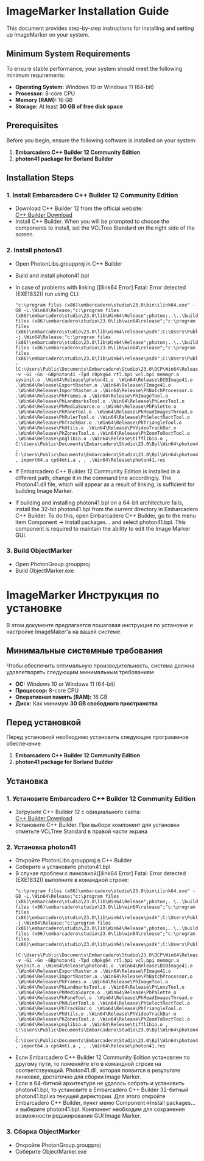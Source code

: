 
# ImageMarker Installation Guide

This document provides step-by-step instructions for installing and setting up ImageMarker on your system.

## Minimum System Requirements

To ensure stable performance, your system should meet the following minimum requirements:

- **Operating System:** Windows 10 or Windows 11 (64-bit)  
- **Processor:** 8-core CPU  
- **Memory (RAM):** 16 GB  
- **Storage:** At least **30 GB of free disk space**  

## Prerequisites

Before you begin, ensure the following software is installed on your system:

1. **Embarcadero C++ Builder 12 Community Edition**  
2. **photon41 package for Borland Builder**  


## Installation Steps

### 1. Install Embarcadero C++ Builder 12 Community Edition

- Download C++ Builder 12 from the official website:  
  [C++ Builder Download](https://www.embarcadero.com/products/cbuilder/starter)
- Install C++ Builder. When you will be prompted to choose the components to install, set the VCLTree Standard on the right side of the screen.

### 2. Install photon41

- Open PhotonLibs.groupproj in C++ Builder
- Build and install photon41.bpl
- In case of problems with linking ([ilink64 Error] Fatal: Error detected (EXE1832)) run using CLI:
  ```
  "c:\program files (x86)\embarcadero\studio\23.0\bin\ilink64.exe" -G8 -L.\Win64\Release;"c:\program files (x86)\embarcadero\studio\23.0\lib\Win64\Release";photon;..\..\build\lib\borland\Win64\Release;"c:\program files (x86)\embarcadero\studio\23.0\lib\win64\release";"c:\program files (x86)\embarcadero\studio\23.0\lib\win64\release\psdk";C:\Users\Public\Documents\Embarcadero\Studio\23.0\Dcp\Win64;C:\Users\Public\Documents\Embarcadero\Studio\23.0\DCP\Win64\Release;C:\Users\Public\Documents\Embarcadero\Studio\23.0\Dcp\Win64 -j.\Win64\Release;"c:\program files (x86)\embarcadero\studio\23.0\lib\Win64\Release";photon;..\..\build\lib\borland\Win64\Release;"c:\program files (x86)\embarcadero\studio\23.0\lib\win64\release";"c:\program files (x86)\embarcadero\studio\23.0\lib\win64\release\psdk";C:\Users\Public\Documents\Embarcadero\Studio\23.0\Dcp\Win64;C:\Users\Public\Documents\Embarcadero\Studio\23.0\DCP\Win64\Release;C:\Users\Public\Documents\Embarcadero\Studio\23.0\Dcp\Win64 -lC:\Users\Public\Documents\Embarcadero\Studio\23.0\DCP\Win64\Release -v -Gi -Gn -GBphoton41 -Tpd c0pkg64 rtl.bpi vcl.bpi memmgr.a sysinit.o .\Win64\Release\photon41.o .\Win64\Release\DIBImage41.o .\Win64\Release\ExportRaster.o .\Win64\Release\FImage41.o .\Win64\Release\ImportRaster.o .\Win64\Release\PhBatchProcessor.o .\Win64\Release\PhFrames.o .\Win64\Release\PhImageTool.o .\Win64\Release\PhLandmarksTool.o .\Win64\Release\PhLenzTool.o .\Win64\Release\PhMediaSource.o .\Win64\Release\PhPalette.o .\Win64\Release\PhPaneTool.o .\Win64\Release\PhReadImagesThread.o .\Win64\Release\PhRulerTool.o .\Win64\Release\PhSelectRectTool.o .\Win64\Release\PhTrackBar.o .\Win64\Release\PhTriangleTool.o .\Win64\Release\PhUtils.o .\Win64\Release\PhVideoTrackBar.o .\Win64\Release\PhZonesTool.o .\Win64\Release\PhZoomToRectTool.o .\Win64\Release\pnglibio.o .\Win64\Release\tifflibio.o , C:\Users\Public\Documents\Embarcadero\Studio\23.0\Bpl\Win64\photon41.dll , C:\Users\Public\Documents\Embarcadero\Studio\23.0\Bpl\Win64\photon41.map , import64.a cp64mti.a , , .\Win64\Release\photon41.res
  ```
- If Embarcadero C++ Builder 12 Community Edition is installed in a different path, change it in the command line accordingly.
  The Photon41.dll file, which will appear as a result of linking, is sufficient for building Image Marker.

- If building and installing photon41.bpl on a 64-bit architecture fails, install the 32-bit photon41.bpl from the current directory in Embarcadero C++ Builder.
  To do this, open Embarcadero C++ Builder, go to the menu item Component -> Install packages... and select photon41.bpl.
  This component is required to maintain the ability to edit the Image Marker GUI. 

### 3. Build ObjectMarker

- Open PhotonGroup.groupproj
- Build ObjectMarker.exe


# ImageMarker Инструкция по установке

В этом документе предлагается пошаговая инструкция по установке и настройке ImageMaker'а на вашей системе.

## Минимальные системные требования

Чтобы обеспечить оптимальную производительность, система должна удовлетворять следующим минимальным требованиям

- **ОС:** Windows 10 or Windows 11 (64-bit)  
- **Процессор:** 8-core CPU  
- **Оперативная память (RAM):** 16 GB  
- **Диск:** Как минимум **30 GB свободного пространства**  

## Перед установкой

Перед установкой необходимо установить следующее программное обеспечение

1. **Embarcadero C++ Builder 12 Community Edition**  
2. **photon41 package for Borland Builder**  


## Установка

### 1. Установите Embarcadero C++ Builder 12 Community Edition

- Загрузите C++ Builder 12 с официального сайта:  
  [C++ Builder Download](https://www.embarcadero.com/products/cbuilder/starter)
- Установите C++ Builder. При выборе компонент для установки отметьте VCLTree Standard в правой части экрана

### 2. Установка photon41

- Откройте PhotonLibs.groupproj в C++ Builder
- Соберите и установите photon41.bpl
- В случае проблем с линковкой([ilink64 Error] Fatal: Error detected (EXE1832)) выполните в командной строке:
  ```  
  "c:\program files (x86)\embarcadero\studio\23.0\bin\ilink64.exe" -G8 -L.\Win64\Release;"c:\program files (x86)\embarcadero\studio\23.0\lib\Win64\Release";photon;..\..\build\lib\borland\Win64\Release;"c:\program files (x86)\embarcadero\studio\23.0\lib\win64\release";"c:\program files (x86)\embarcadero\studio\23.0\lib\win64\release\psdk";C:\Users\Public\Documents\Embarcadero\Studio\23.0\Dcp\Win64;C:\Users\Public\Documents\Embarcadero\Studio\23.0\DCP\Win64\Release;C:\Users\Public\Documents\Embarcadero\Studio\23.0\Dcp\Win64 -j.\Win64\Release;"c:\program files (x86)\embarcadero\studio\23.0\lib\Win64\Release";photon;..\..\build\lib\borland\Win64\Release;"c:\program files (x86)\embarcadero\studio\23.0\lib\win64\release";"c:\program files (x86)\embarcadero\studio\23.0\lib\win64\release\psdk";C:\Users\Public\Documents\Embarcadero\Studio\23.0\Dcp\Win64;C:\Users\Public\Documents\Embarcadero\Studio\23.0\DCP\Win64\Release;C:\Users\Public\Documents\Embarcadero\Studio\23.0\Dcp\Win64 -lC:\Users\Public\Documents\Embarcadero\Studio\23.0\DCP\Win64\Release -v -Gi -Gn -GBphoton41 -Tpd c0pkg64 rtl.bpi vcl.bpi memmgr.a sysinit.o .\Win64\Release\photon41.o .\Win64\Release\DIBImage41.o .\Win64\Release\ExportRaster.o .\Win64\Release\FImage41.o .\Win64\Release\ImportRaster.o .\Win64\Release\PhBatchProcessor.o .\Win64\Release\PhFrames.o .\Win64\Release\PhImageTool.o .\Win64\Release\PhLandmarksTool.o .\Win64\Release\PhLenzTool.o .\Win64\Release\PhMediaSource.o .\Win64\Release\PhPalette.o .\Win64\Release\PhPaneTool.o .\Win64\Release\PhReadImagesThread.o .\Win64\Release\PhRulerTool.o .\Win64\Release\PhSelectRectTool.o .\Win64\Release\PhTrackBar.o .\Win64\Release\PhTriangleTool.o .\Win64\Release\PhUtils.o .\Win64\Release\PhVideoTrackBar.o .\Win64\Release\PhZonesTool.o .\Win64\Release\PhZoomToRectTool.o .\Win64\Release\pnglibio.o .\Win64\Release\tifflibio.o , C:\Users\Public\Documents\Embarcadero\Studio\23.0\Bpl\Win64\photon41.dll , C:\Users\Public\Documents\Embarcadero\Studio\23.0\Bpl\Win64\photon41.map , import64.a cp64mti.a , , .\Win64\Release\photon41.res
  ```
- Если Embarcadero C++ Builder 12 Community Edition установлен по другому пути, то поменяйте его в командной строке на соответствующий.
  Photon41.dll, которая появится в результате линковке, достаточно для сборки Image Marker.
- Если в 64-битной архитектуре не удалось собрать и установить photon41.bpl, то установите в Embarcadero C++ Builder 32-битный photon41.bpl из текущей директории.
  Для этого откройте Embarcadero C++ Builder, пункт меню Component->Install packages... и выберите photon41.bpl. Компонент необходим для сохранения возможности редакирования GUI Image Marker. 

### 3. Сборка ObjectMarker

- Откройте PhotonGroup.groupproj
- Соберите ObjectMarker.exe
